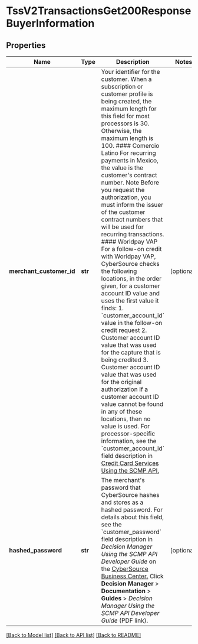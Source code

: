 # TssV2TransactionsGet200ResponseBuyerInformation

## Properties
Name | Type | Description | Notes
------------ | ------------- | ------------- | -------------
**merchant_customer_id** | **str** | Your identifier for the customer.  When a subscription or customer profile is being created, the maximum length for this field for most processors is 30. Otherwise, the maximum length is 100.  #### Comercio Latino For recurring payments in Mexico, the value is the customer&#39;s contract number. Note Before you request the authorization, you must inform the issuer of the customer contract numbers that will be used for recurring transactions.  #### Worldpay VAP For a follow-on credit with Worldpay VAP, CyberSource checks the following locations, in the order given, for a customer account ID value and uses the first value it finds: 1. &#x60;customer_account_id&#x60; value in the follow-on credit request 2. Customer account ID value that was used for the capture that is being credited 3. Customer account ID value that was used for the original authorization If a customer account ID value cannot be found in any of these locations, then no value is used.  For processor-specific information, see the &#x60;customer_account_id&#x60; field description in [Credit Card Services Using the SCMP API.](http://apps.cybersource.com/library/documentation/dev_guides/CC_Svcs_SCMP_API/html)  | [optional] 
**hashed_password** | **str** | The merchant&#39;s password that CyberSource hashes and stores as a hashed password.  For details about this field, see the &#x60;customer_password&#x60; field description in _Decision Manager Using the SCMP API Developer Guide_ on the [CyberSource Business Center.](https://ebc2.cybersource.com/ebc2/) Click **Decision Manager** &gt; **Documentation** &gt; **Guides** &gt; _Decision Manager Using the SCMP API Developer Guide_ (PDF link).  | [optional] 

[[Back to Model list]](../README.md#documentation-for-models) [[Back to API list]](../README.md#documentation-for-api-endpoints) [[Back to README]](../README.md)


